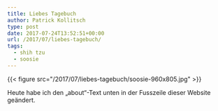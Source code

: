 ```yaml
---
title: Liebes Tagebuch
author: Patrick Kollitsch
type: post
date: 2017-07-24T13:52:51+00:00
url: /2017/07/liebes-tagebuch/
tags:
  - shih tzu
  - soosie
---
```


{{< figure src="/2017/07/liebes-tagebuch/soosie-960x805.jpg" >}}

Heute habe ich den &#8222;about&#8220;-Text unten in der Fusszeile dieser Website ge&auml;ndert.
